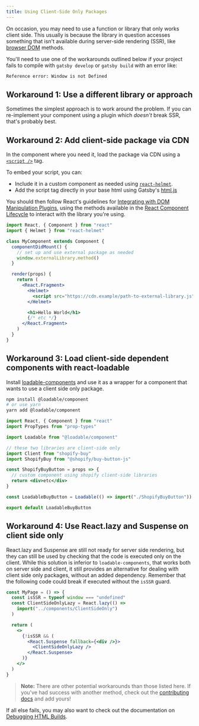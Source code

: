 ```yaml
---
title: Using Client-Side Only Packages
---
```


On occasion, you may need to use a function or library that only works client side. This usually is because the library in question accesses something that isn't available during server-side rendering (SSR), like [browser DOM](https://developer.mozilla.org/en-US/docs/Web/API/Document_Object_Model) methods.

You'll need to use one of the workarounds outlined below if your project fails to compile with `gatsby develop` or `gatsby build` with an error like:

```bash
Reference error: Window is not Defined
```

## Workaround 1: Use a different library or approach

Sometimes the simplest approach is to work around the problem. If you can re-implement your component using a plugin which _doesn't_ break SSR, that's probably best.

## Workaround 2: Add client-side package via CDN

In the component where you need it, load the package via CDN using a [`<script />`](https://developer.mozilla.org/en-US/docs/Web/HTML/Element/script) tag.

To embed your script, you can:

- Include it in a custom component as needed using [`react-helmet`](https://github.com/nfl/react-helmet).
- Add the script tag directly in your base html using Gatsby's [html.js](/docs/custom-html/)

You should then follow React's guidelines for [Integrating with DOM Manipulation Plugins](https://reactjs.org/docs/integrating-with-other-libraries.html#integrating-with-dom-manipulation-plugins), using the methods available in the [React Component Lifecycle](https://reactjs.org/docs/react-component.html#the-component-lifecycle) to interact with the library you're using.

```jsx
import React, { Component } from "react"
import { Helmet } from "react-helmet"

class MyComponent extends Component {
  componentDidMount() {
    // set up and use external package as needed
    window.externalLibrary.method()
  }

  render(props) {
    return (
      <React.Fragment>
        <Helmet>
          <script src="https://cdn.example/path-to-external-library.js" />
        </Helmet>

        <h1>Hello World</h1>
        {/* etc */}
      </React.Fragment>
    )
  }
}
```

## Workaround 3: Load client-side dependent components with react-loadable

Install [loadable-components](https://github.com/smooth-code/loadable-components) and use it as a wrapper for a component that wants to use a client side only package.

```bash
npm install @loadable/component
# or use yarn
yarn add @loadable/component
```

```jsx
import React, { Component } from "react"
import PropTypes from "prop-types"

import Loadable from "@loadable/component"

// these two libraries are client-side only
import Client from "shopify-buy"
import ShopifyBuy from "@shopify/buy-button-js"

const ShopifyBuyButton = props => {
  // custom component using shopify client-side libraries
  return <div>etc</div>
}

const LoadableBuyButton = Loadable(() => import("./ShopifyBuyButton"))

export default LoadableBuyButton
```

## Workaround 4: Use React.lazy and Suspense on client side only

React.lazy and Suspense are still not ready for server side rendering, but they can still be used by checking that the code is executed only on the client.
While this solution is inferior to `loadable-components`, that works both on server side and client, it still provides an alternative for dealing with client side only packages, without an added dependency.
Remember that the following code could break if executed without the `isSSR` guard.

```jsx
const MyPage = () => {
  const isSSR = typeof window === "undefined"
  const ClientSideOnlyLazy = React.lazy(() =>
    import("../components/ClientSideOnly")
  )

  return (
    <>
      {!isSSR && (
        <React.Suspense fallback={<div />}>
          <ClientSideOnlyLazy />
        </React.Suspense>
      )}
    </>
  )
}
```

> **Note:** There are other potential workarounds than those listed here. If you've had success with another method, check out the [contributing docs](/contributing/docs-contributions/) and add yours!

If all else fails, you may also want to check out the documentation on [Debugging HTML Builds](/docs/debugging-html-builds/).
